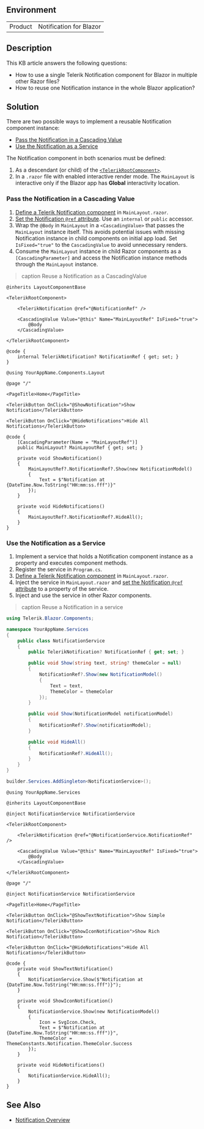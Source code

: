 
## Environment

<table>
<tbody>
<tr>
<td>Product</td>
<td>Notification for Blazor</td>
</tr>
</tbody>
</table>

## Description

This KB article answers the following questions:

* How to use a single Telerik Notification component for Blazor in multiple other Razor files?
* How to reuse one Notification instance in the whole Blazor application?

## Solution

There are two possible ways to implement a reusable Notification component instance:

* [Pass the Notification in a Cascading Value](#pass-the-notification-in-a-cascading-value)
* [Use the Notification as a Service](#use-the-notification-as-a-service)

The Notification component in both scenarios must be defined:

1. As a descendant (or child) of the [`<TelerikRootComponent>`](slug:rootcomponent-overview).
1. In a `.razor` file with enabled interactive render mode. The `MainLayout` is interactive only if the Blazor app has **Global** interactivity location.

### Pass the Notification in a Cascading Value

1. [Define a Telerik Notification component](slug:notification-overview#creating-blazor-notification) in `MainLayout.razor`.
1. [Set the Notification `@ref` attribute](slug:notification-overview#notifications-reference-and-methods). Use an `internal` or `public` accessor.
1. Wrap the `@Body` in `MainLayout` in a `<CascadingValue>` that passes the `MainLayout` instance itself. This avoids potential issues with missing Notification instance in child components on initial app load. Set `IsFixed="true"` to the `CascadingValue` to avoid unnecessary renders.
1. Consume the `MainLayout` instance in child Razor components as a `[CascadingParameter]` and access the Notification instance methods through the `MainLayout` instance.

>caption Reuse a Notification as a CascadingValue

<div class="skip-repl"></div>

````RAZOR MainLayout.razor
@inherits LayoutComponentBase

<TelerikRootComponent>

    <TelerikNotification @ref="@NotificationRef" />

    <CascadingValue Value="@this" Name="MainLayoutRef" IsFixed="true">
        @Body
    </CascadingValue>

</TelerikRootComponent>

@code {
    internal TelerikNotification? NotificationRef { get; set; }
}
````
````RAZOR _Imports.razor
@using YourAppName.Components.Layout
````
````RAZOR Home.razor
@page "/"

<PageTitle>Home</PageTitle>

<TelerikButton OnClick="@ShowNotification">Show Notification</TelerikButton>

<TelerikButton OnClick="@HideNotifications">Hide All Notifications</TelerikButton>

@code {
    [CascadingParameter(Name = "MainLayoutRef")]
    public MainLayout? MainLayoutRef { get; set; }

    private void ShowNotification()
    {
        MainLayoutRef?.NotificationRef?.Show(new NotificationModel()
        {
            Text = $"Notification at {DateTime.Now.ToString("HH:mm:ss.fff")}"
        });
    }

    private void HideNotifications()
    {
        MainLayoutRef?.NotificationRef?.HideAll();
    }
}
````

### Use the Notification as a Service

1. Implement a service that holds a Notification component instance as a property and executes component methods.
1. Register the service in `Program.cs`.
1. [Define a Telerik Notification component](slug:notification-overview#creating-blazor-notification) in `MainLayout.razor`.
1. Inject the service in `MainLayout.razor` and [set the Notification `@ref` attribute](slug:notification-overview#notifications-reference-and-methods) to a property of the service.
1. Inject and use the service in other Razor components.

>caption Reuse a Notification in a service

<div class="skip-repl"></div>

````C# NotificationService.cs
using Telerik.Blazor.Components;

namespace YourAppName.Services
{
    public class NotificationService
    {
        public TelerikNotification? NotificationRef { get; set; }

        public void Show(string text, string? themeColor = null)
        {
            NotificationRef?.Show(new NotificationModel()
            {
                Text = text,
                ThemeColor = themeColor
            });
        }

        public void Show(NotificationModel notificationModel)
        {
            NotificationRef?.Show(notificationModel);
        }

        public void HideAll()
        {
            NotificationRef?.HideAll();
        }
    }
}
````
````C# Program.cs
builder.Services.AddSingleton<NotificationService>();
````
````RAZOR _Imports.razor
@using YourAppName.Services
````
````RAZOR MainLayout.razor
@inherits LayoutComponentBase

@inject NotificationService NotificationService

<TelerikRootComponent>

    <TelerikNotification @ref="@NotificationService.NotificationRef" />

    <CascadingValue Value="@this" Name="MainLayoutRef" IsFixed="true">
        @Body
    </CascadingValue>

</TelerikRootComponent>
````
````RAZOR Home.razor
@page "/"

@inject NotificationService NotificationService

<PageTitle>Home</PageTitle>

<TelerikButton OnClick="@ShowTextNotification">Show Simple Notification</TelerikButton>

<TelerikButton OnClick="@ShowIconNotification">Show Rich Notification</TelerikButton>

<TelerikButton OnClick="@HideNotifications">Hide All Notifications</TelerikButton>

@code {
    private void ShowTextNotification()
    {
        NotificationService.Show($"Notification at {DateTime.Now.ToString("HH:mm:ss.fff")}");
    }

    private void ShowIconNotification()
    {
        NotificationService.Show(new NotificationModel()
        {
            Icon = SvgIcon.Check,
            Text = $"Notification at {DateTime.Now.ToString("HH:mm:ss.fff")}",
            ThemeColor = ThemeConstants.Notification.ThemeColor.Success
        });
    }

    private void HideNotifications()
    {
        NotificationService.HideAll();
    }
}
````

## See Also

* [Notification Overview](slug:notification-overview)
